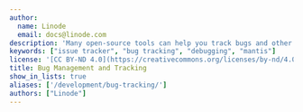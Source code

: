 ```yaml
---
author:
  name: Linode
  email: docs@linode.com
description: 'Many open-source tools can help you track bugs and other issues in your applications.'
keywords: ["issue tracker", "bug tracking", "debugging", "mantis"]
license: '[CC BY-ND 4.0](https://creativecommons.org/licenses/by-nd/4.0)'
title: Bug Management and Tracking
show_in_lists: true
aliases: ['/development/bug-tracking/']
authors: ["Linode"]
---
```

